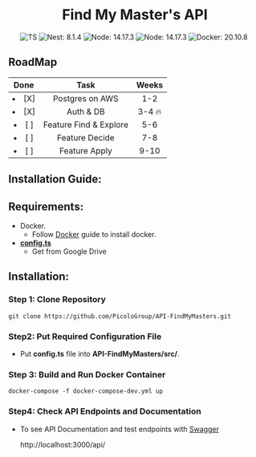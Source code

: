 <h1 align="center"> 
  Find My Master's API
</h1>

<!-- badges -->
<p align="center">

<!-- language -->
<img src="https://badgen.net/badge/-/TypeScript/blue?icon=typescript&label" alt="TS">
<img src="https://img.shields.io/badge/Nest-v8.1.4-red" alt="Nest: 8.1.4">
<img src="https://img.shields.io/badge/Node-v14.17.3-green" alt="Node: 14.17.3">
<img src="https://img.shields.io/badge/AWS-orange" alt="Node: 14.17.3">
<img src="https://img.shields.io/badge/Docker-blue" alt="Docker: 20.10.8">
<img src="https://img.shields.io/badge/PostgreSQL-yellow" alt="">
<!-- <img src="https://github.com/<OWNER>/<REPOSITORY>/actions/workflows/<WORKFLOW_FILE>/badge.svg" alt="Node: 14.17.3"> -->
	
</p>

<!-- ![](https://github.com/PicoloGroup/API-FindMyMasters/blob/develop/assets/architecture.jpeg) -->

## RoadMap

|     Done      |          Task          |   Weeks    |
| :-----------: | :--------------------: | :--------: |
| <li>[X] </li> |    Postgres on AWS     |    1-2     |
| <li>[X] </li> |       Auth & DB        | 3-4 :fire: |
| <li>[ ] </li> | Feature Find & Explore |    5-6     |
| <li>[ ] </li> |     Feature Decide     |    7-8     |
| <li>[ ] </li> |     Feature Apply      |    9-10    |

## Installation Guide:

## Requirements:

- Docker.
  - Follow [Docker](https://docs.docker.com/get-started/overview/) guide to install docker.
- [**config.ts**](https://drive.google.com/drive/folders/1vqNAX2NUkSUeqAat0CJQMIX4_2uEchFO) 
  - Get from Google Drive

## Installation:

### Step 1: Clone Repository

    git clone https://github.com/PicoloGroup/API-FindMyMasters.git

### Step2: Put Required Configuration File

- Put **config.ts** file into **API-FindMyMasters/src/**.

### Step 3: Build and Run Docker Container

    docker-compose -f docker-compose-dev.yml up

### Step4: Check API Endpoints and Documentation

- To see API Documentation and test endpoints with [Swagger](https://swagger.io/)

  http://localhost:3000/api/
